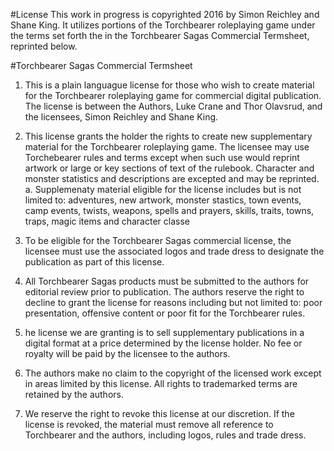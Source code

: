 #License
This work in progress is copyrighted 2016 by Simon Reichley and Shane King. It
utilizes portions of the Torchbearer roleplaying game under the terms set forth
the in the Torchbearer Sagas Commercial Termsheet, reprinted below.

#Torchbearer Sagas Commercial Termsheet
1. This is a plain languague license for those who wish to create material for
the Torchbearer roleplaying game for commercial digital publication. The license
is between the Authors, Luke Crane and Thor Olavsrud, and the licensees, Simon
Reichley and Shane King.

2. This license grants the holder the rights to create new supplementary
material for the Torchbearer roleplaying game. The licensee may use Torchebearer
rules and terms except when such use would reprint artwork or large or key
sections of text of the rulebook. Character and monster statistics and
descriptions are excepted and may be reprinted.
  a. Supplemenaty material eligible for the license includes but is not limited
  to: adventures, new artwork, monster stastics, town events, camp events,
  twists, weapons, spells and prayers, skills, traits, towns, traps, magic items
  and character classe

3. To be eligible for the Torchbearer Sagas commercial license, the licensee must
use the associated logos and trade dress to designate the publication as part of
this license.

4. All Torchbearer Sagas products must be submitted to the authors for editorial
review prior to publication. The authors reserve the right to decline to grant
the license for reasons including but not limited to: poor presentation,
offensive content or poor fit for the Torchbearer rules.

5. he license we are granting is to sell supplementary publications in a digital
format at a price determined by the license holder. No fee or royalty will be
paid by the licensee to the authors.

6. The authors make no claim to the copyright of the licensed work except in areas
limited by this license. All rights to trademarked terms are retained by the
authors.

7. We reserve the right to revoke this license at our discretion. If the license is
revoked, the material must remove all reference to Torchbearer and the authors,
including logos, rules and trade dress.
